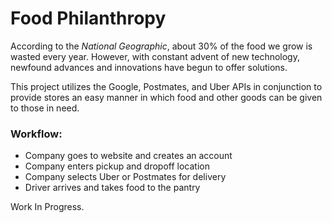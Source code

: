 # Food Philanthropy

According to the *National Geographic*, about 30% of the food we grow is wasted every year. However, with constant advent of new technology, newfound advances and innovations have begun to offer solutions.

This project utilizes the Google, Postmates, and Uber APIs in conjunction to provide stores an easy manner in which food and other goods can be given to those in need. 

### Workflow:
- Company goes to website and creates an account
- Company enters pickup and dropoff location
- Company selects Uber or Postmates for delivery
- Driver arrives and takes food to the pantry

Work In Progress.